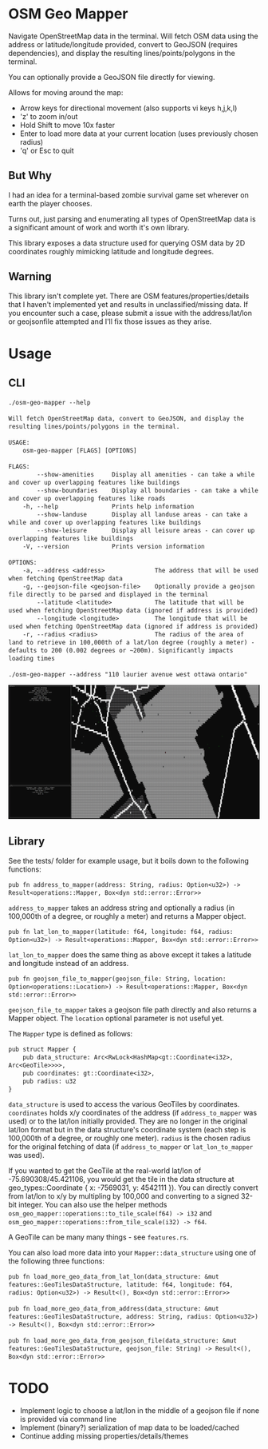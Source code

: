 OSM Geo Mapper
==============

Navigate OpenStreetMap data in the terminal.
Will fetch OSM data using the address or latitude/longitude provided, convert to GeoJSON (requires dependencies), and display the resulting lines/points/polygons in the terminal.

You can optionally provide a GeoJSON file directly for viewing.

Allows for moving around the map:
 - Arrow keys for directional movement (also supports vi keys h,j,k,l)
 - 'z' to zoom in/out
 - Hold Shift to move 10x faster
 - Enter to load more data at your current location (uses previously chosen radius)
 - 'q' or Esc to quit

## But Why

I had an idea for a terminal-based zombie survival game set wherever on earth the player chooses.

Turns out, just parsing and enumerating all types of OpenStreetMap data is a significant amount of work and worth it's own library.

This library exposes a data structure used for querying OSM data by 2D coordinates roughly mimicking latitude and longitude degrees.

## Warning

This library isn't complete yet. There are OSM features/properties/details that I haven't implemented yet and results in unclassified/missing data. If you encounter such a case, please submit a issue with the address/lat/lon or geojsonfile attempted and I'll fix those issues as they arise.

Usage
=====

## CLI

    ./osm-geo-mapper --help

    Will fetch OpenStreetMap data, convert to GeoJSON, and display the resulting lines/points/polygons in the terminal.

    USAGE:
        osm-geo-mapper [FLAGS] [OPTIONS]

    FLAGS:
            --show-amenities     Display all amenities - can take a while and cover up overlapping features like buildings
            --show-boundaries    Display all boundaries - can take a while and cover up overlapping features like roads
        -h, --help               Prints help information
            --show-landuse       Display all landuse areas - can take a while and cover up overlapping features like buildings
            --show-leisure       Display all leisure areas - can cover up overlapping features like buildings
        -V, --version            Prints version information
    
    OPTIONS:
        -a, --address <address>              The address that will be used when fetching OpenStreetMap data
        -g, --geojson-file <geojson-file>    Optionally provide a geojson file directly to be parsed and displayed in the terminal
            --latitude <latitude>            The latitude that will be used when fetching OpenStreetMap data (ignored if address is provided)
            --longitude <longitude>          The longitude that will be used when fetching OpenStreetMap data (ignored if address is provided)
        -r, --radius <radius>                The radius of the area of land to retrieve in 100,000th of a lat/lon degree (roughly a meter) - defaults to 200 (0.002 degrees or ~200m). Significantly impacts loading times

    ./osm-geo-mapper --address "110 laurier avenue west ottawa ontario"

![OSM Geo Mapper](/osm-geo-mapper.png?raw=true)

## Library

See the tests/ folder for example usage, but it boils down to the following functions:

    pub fn address_to_mapper(address: String, radius: Option<u32>) -> Result<operations::Mapper, Box<dyn std::error::Error>>

`address_to_mapper` takes an address string and optionally a radius (in 100,000th of a degree, or roughly a meter) and returns a Mapper object.

    pub fn lat_lon_to_mapper(latitude: f64, longitude: f64, radius: Option<u32>) -> Result<operations::Mapper, Box<dyn std::error::Error>>

`lat_lon_to_mapper` does the same thing as above except it takes a latitude and longitude instead of an address.

    pub fn geojson_file_to_mapper(geojson_file: String, location: Option<operations::Location>) -> Result<operations::Mapper, Box<dyn std::error::Error>>

`geojson_file_to_mapper` takes a geojson file path directly and also returns a Mapper object. The `location` optional parameter is not useful yet.

The `Mapper` type is defined as follows:

    pub struct Mapper {
        pub data_structure: Arc<RwLock<HashMap<gt::Coordinate<i32>, Arc<GeoTile>>>>,
        pub coordinates: gt::Coordinate<i32>,
        pub radius: u32
    }

`data_structure` is used to access the various GeoTiles by coordinates.
`coordinates` holds x/y coordinates of the address (if `address_to_mapper` was used) or to the lat/lon initially provided. They are no longer in the original lat/lon format but in the data structure's coordinate system (each step is 100,000th of a degree, or roughly one meter).
`radius` is the chosen radius for the original fetching of data (if `address_to_mapper` or `lat_lon_to_mapper` was used).

If you wanted to get the GeoTile at the real-world lat/lon of -75.690308/45.421106, you would get the tile in the data structure at geo_types::Coordinate { x: -7569031, y: 4542111 }). You can directly convert from lat/lon to x/y by multipling by 100,000 and converting to a signed 32-bit integer. You can also use the helper methods `osm_geo_mapper::operations::to_tile_scale(f64) -> i32` and `osm_geo_mapper::operations::from_tile_scale(i32) -> f64`.

A GeoTile can be many many things - see `features.rs`.

You can also load more data into your `Mapper::data_structure` using one of the following three functions:

    pub fn load_more_geo_data_from_lat_lon(data_structure: &mut features::GeoTilesDataStructure, latitude: f64, longitude: f64, radius: Option<u32>) -> Result<(), Box<dyn std::error::Error>>

    pub fn load_more_geo_data_from_address(data_structure: &mut features::GeoTilesDataStructure, address: String, radius: Option<u32>) -> Result<(), Box<dyn std::error::Error>>

    pub fn load_more_geo_data_from_geojson_file(data_structure: &mut features::GeoTilesDataStructure, geojson_file: String) -> Result<(), Box<dyn std::error::Error>>
    

TODO
====

- Implement logic to choose a lat/lon in the middle of a geojson file if none is provided via command line
- Implement (binary?) serialization of map data to be loaded/cached
- Continue adding missing properties/details/themes